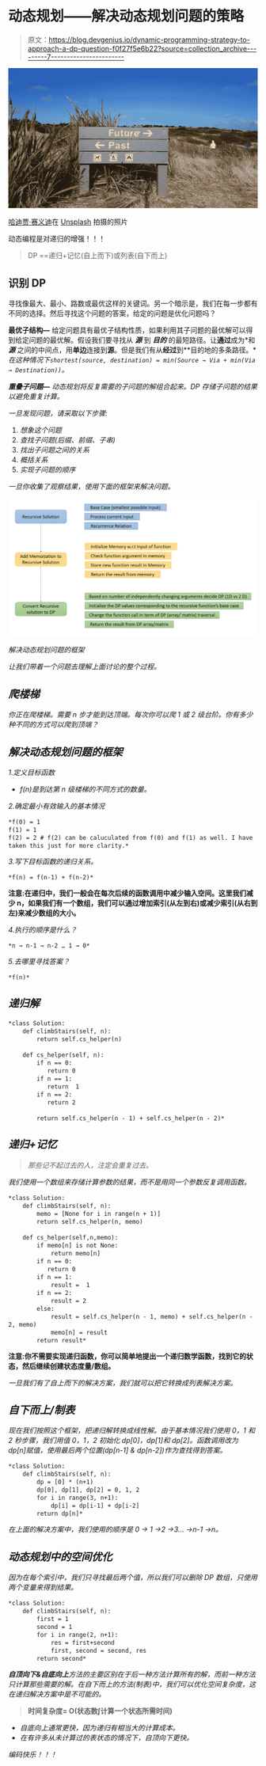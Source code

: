 # 动态规划——解决动态规划问题的策略

> 原文：<https://blog.devgenius.io/dynamic-programming-strategy-to-approach-a-dp-question-f0f27f5e6b22?source=collection_archive---------7----------------------->

![](img/a0c801273c6e70215cc01831ab76ee8e.png)

[哈迪贾·赛义迪](https://unsplash.com/@hadijasaidi?utm_source=unsplash&utm_medium=referral&utm_content=creditCopyText)在 [Unsplash](https://unsplash.com/s/photos/past?utm_source=unsplash&utm_medium=referral&utm_content=creditCopyText) 拍摄的照片

动态编程是对递归的增强！！！

> DP ==递归+记忆(自上而下)或列表(自下而上)

## 识别 DP

寻找像最大、最小、路数或最优这样的关键词。另一个暗示是，我们在每一步都有不同的选择。然后寻找这个问题的答案，给定的问题是优化问题吗？

**最优子结构—** 给定问题具有最优子结构性质，如果利用其子问题的最优解可以得到给定问题的最优解。假设我们要寻找从 ***源*** 到 ***目的*** 的最短路径。让**通过**成为*和 ***源*** 之间的中间点，用**单边**连接到**源**。但是我们有从**经过**到**目的地的多条路径。**在这种情况下`shortest(source, destination) = min(Source → Via + min(Via → Destination))`。*

***重叠子问题—** 动态规划将反复需要的子问题的解组合起来。DP 存储子问题的结果以避免重复计算。*

*一旦发现问题，请采取以下步骤:*

1.  *想象这个问题*
2.  *查找子问题(后缀、前缀、子串)*
3.  *找出子问题之间的关系*
4.  *概括关系*
5.  *实现子问题的顺序*

*一旦你收集了观察结果，使用下面的框架来解决问题。*

*![](img/3d055429c96f185de12fe888c065621f.png)*

*解决动态规划问题的框架*

*让我们带着一个问题去理解上面讨论的整个过程。*

## *爬楼梯*

*你正在爬楼梯。需要 n 步才能到达顶端。每次你可以爬 1 或 2 级台阶。你有多少种不同的方式可以爬到顶端？*

## *解决动态规划问题的框架*

*1.定义目标函数*

*   *f(n)是到达第 n 级楼梯的不同方式的数量。*

*2.确定最小有效输入的基本情况*

```
*f(0) = 1
f(1) = 1
f(2) = 2 # f(2) can be caluculated from f(0) and f(1) as well. I have taken this just for more clarity.* 
```

*3.写下目标函数的递归关系。*

```
*f(n) = f(n-1) + f(n-2)*
```

**注意:在递归中，我们一般会在每次后续的函数调用中减少输入空间。这里我们减少 n，如果我们有一个数组，我们可以通过增加索引(从左到右)或减少索引(从右到左)来减少数组的大小。**

*4.执行的顺序是什么？*

```
*n → n-1 → n-2 … 1 → 0*
```

*5.去哪里寻找答案？*

```
*f(n)*
```

## *递归解*

```
*class Solution:
    def climbStairs(self, n):
        return self.cs_helper(n)

    def cs_helper(self, n): 
        if n == 0: 
           return 0
        if n == 1:
           return  1
        if n == 2:
           return 2

        return self.cs_helper(n - 1) + self.cs_helper(n - 2)*
```

## *递归+记忆*

> *那些记不起过去的人，注定会重复过去。*

*我们使用一个数组来存储计算参数的结果，而不是用同一个参数反复调用函数。*

```
*class Solution:
    def climbStairs(self, n):
        memo = [None for i in range(n + 1)]
        return self.cs_helper(n, memo)

    def cs_helper(self,n,memo):
        if memo[n] is not None:
            return memo[n] 
        if n == 0: 
           return 0
        if n == 1:
            result =  1
        if n == 2:
            result = 2
        else:
            result = self.cs_helper(n - 1, memo) + self.cs_helper(n - 2, memo)
            memo[n] = result
        return result*
```

**注意:你不需要实现递归函数，你可以简单地提出一个递归数学函数，找到它的状态，然后继续创建状态度量/数组。**

*一旦我们有了自上而下的解决方案，我们就可以把它转换成列表解决方案。*

## *自下而上/制表*

*现在我们按照这个框架，把递归解转换成线性解。由于基本情况我们使用 0，1 和 2 秒步骤，我们用值 0，1，2 初始化 dp[0]，dp[1]和 dp[2]。函数调用改为 dp[n]赋值，使用最后两个位置(dp[n-1] & dp[n-2])作为查找得到答案。*

```
*class Solution:
    def climbStairs(self, n):
        dp = [0] * (n+1)
        dp[0], dp[1], dp[2] = 0, 1, 2
        for i in range(3, n+1):
            dp[i] = dp[i-1] + dp[i-2]
        return dp[n]*
```

*在上面的解决方案中，我们使用的顺序是 0 → 1 →2 →3… →n-1 →n。*

## *动态规划中的空间优化*

*因为在每个索引中，我们只寻找最后两个值，所以我们可以删除 DP 数组，只使用两个变量来得到结果。*

```
*class Solution:
    def climbStairs(self, n):
        first = 1
        second = 1
        for i in range(2, n+1):
            res = first+second
            first, second = second, res
        return second*
```

***自顶向下&自底向上**方法的主要区别在于后一种方法计算所有的解，而前一种方法只计算那些需要的解。在自下而上的方法(制表)中，我们可以优化空间复杂度，这在递归解决方案中是不可能的。*

> ****时间复杂度= O(状态数∫计算一个状态所需时间)****

*   *自底向上通常更快，因为递归有相当大的计算成本。*
*   *在有许多从未计算过的表状态的情况下，自顶向下更快。*

*编码快乐！！！*